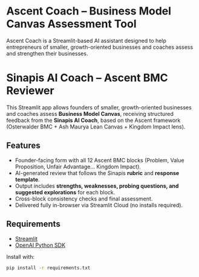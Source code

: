 # Ascent Coach – Business Model Canvas Assessment Tool

Ascent Coach is a Streamlit-based AI assistant designed to help entrepreneurs of smaller,  growth-oriented businesses and coaches assess and strengthen their businesses. 

# Sinapis AI Coach – Ascent BMC Reviewer

This Streamlit app allows founders of smaller,  growth-oriented businesses and coaches assess **Business Model Canvas**, receiving structured feedback from the **Sinapis AI Coach**, based on the 
Ascent framework (Osterwalder BMC + Ash Maurya Lean Canvas + Kingdom Impact lens).

## Features
- Founder-facing form with all 12 Ascent BMC blocks (Problem, Value Proposition, Unfair Advantage… Kingdom Impact).
- AI-generated review that follows the Sinapis **rubric** and **response template**.
- Output includes **strengths, weaknesses, probing questions, and suggested explorations** for each block.
- Cross-block consistency checks and final assessment.
- Delivered fully in-browser via Streamlit Cloud (no installs required).

## Requirements
- [Streamlit](https://streamlit.io/)  
- [OpenAI Python SDK](https://pypi.org/project/openai/)  

Install with:
```bash
pip install -r requirements.txt
